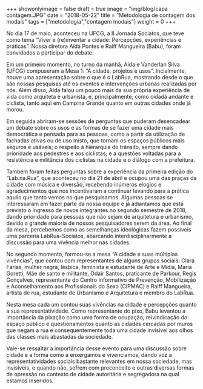 +++
showonlyimage = false
draft = true
image = "img/blog/capa contagem.JPG"
date = "2018-05-22"
title = "Metodologia de contagem dos modais"
tags = ["metodologia","contagem modais"]
weight = 0
+++

No dia 17 de maio, aconteceu na UFCG, a II Jornada Sociatos, que teve como tema “Viver e (re)inventar a cidade: Percepções, experiências e práticas”. Nossa diretora Aída Pontes e Raiff Mangueira (Babu), foram convidados a participar do debate.
<!--more-->

Em um primeiro momento, no turno da manhã, Aída e Vanderlan Silva (UFCG) compuseram a Mesa 1: “A cidade, projetos e usos”. Incialmente, houve uma apresentação sobre o que é o LabRua, mostrando desde o que são nossas pesquisas até os eventos e intervenções urbanas realizadas por nós. Além disso, Aída falou um pouco mais da sua própria experiência de vida como arquiteta e urbanista, e, principalmente, como cidadã andante e ciclista, tanto aqui em Campina Grande quanto em outras cidades onde já morou.

Em seguida abriram-se sessões de perguntas que puderam desencadear um debate sobre os usos e as formas de se fazer uma cidade mais democrática e pensada para as pessoas, como a partir da utilização de fachadas ativas ou de uso misto, que tornam os espaços públicos mais seguros e usáveis; o respeito à hierarquia do trânsito, sempre dando prioridade aos pedestres e aos ciclistas; e a questões voltadas para a resistência e militância dos ciclistas na cidade e o diálogo com a prefeitura.

Também foram feitas perguntas sobre a experiência da primeira edição do “Lab.na.Rua”, que aconteceu no dia 21 de abril e ocupou uma das praças da cidade com música e diversão, recebendo inúmeros elogios e agradecimentos que nos incentivaram a continuar levando para a prática aquilo que tanto vemos no que pesquisamos. Algumas pessoas se interessaram em fazer parte da nossa equipe e já adiantamos que está previsto o ingresso de novos integrantes no segundo semestre de 2018, dando prioridade para pessoas que não sejam de arquitetura e urbanismo, devido a grande maioria de nossos pesquisadores serem da área. Ao final da mesa, percebemos como as semelhanças ideológicas fazem possíveis uma parceria LabRua-Sociatos, abarcando interdisciplinarmente a discussão para uma vivência melhor nas cidades.

No segundo momento, formou-se a mesa “A cidade e suas múltiplas vivências”, que contou com representantes de alguns grupos sociais: Clara Farias, mulher negra, lésbica, feminista e estudante de Arte e Mídia, Maria Goretti, Mãe de santo e militante, Odair Santos, praticante de Parkour, Regis Gonçalves, representante do Centro Informativo de Prevenção, Mobilização e Aconselhamento aos Profissionais do Sexo (CIPMAC) e Raiff Mangueira, artista de rua, estudante de Urbanismo e Arquitetura e membro do LabRua.

Nesta mesa cada um contou suas vivências na cidade e percepções quanto a sua representatividade. Como representante do pixo, Babu levantou a importância da pixação como uma forma de ocupação, reivindicação do espaço público e questionamentos quanto as cidades cercadas por muros que negam a rua e consequentemente toda uma cidade invisível aos olhos das classes mais abastadas da sociedade.


Vale-se ressaltar a importância desse evento para uma discussão sobre cidade e a forma como a enxergamos e vivenciamos, dando voz a representatividades sociais bastante relevantes em nossa sociedade, mas invisíveis, e quando não, sofrem com preconceito e outras diversas formas de opressão no contexto de cidade autoritária e segregadora na qual estamos inseridos.
